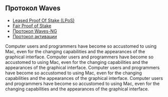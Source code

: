 ## Протокол Waves

* [Leased Proof Of Stake (LPoS)](/ru/waves-protocol/leased-proof-of-stake-lpos)
* [Fair Proof of Stake](/ru/waves-protocol/fair-pos)
* [Протокол Waves-NG](/ru/waves-protocol/waves-ng-protocol)
* [Протокол активации](/ru/waves-protocol/activation-protocol)


<Note type="warning" title="Headline of warning">Computer users and programmers have become so accustomed to using Mac, even for the changing capabilities and the appearances of the graphical interface.</Note>
<Note type="tip" title="Headline of warning">Computer users and programmers have become so accustomed to using Mac, even for the changing capabilities and the appearances of the graphical interface.</Note>
<Note type="info" title="Headline of warning">Computer users and programmers have become so accustomed to using Mac, even for the changing capabilities and the appearances of the graphical interface.</Note>
<Note type="error" title="Headline of warning">Computer users and programmers have become so accustomed to using Mac, even for the changing capabilities and the appearances of the graphical interface.</Note>